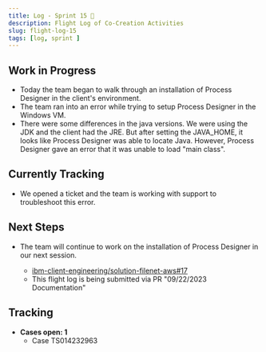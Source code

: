 ```yaml
---
title: Log - Sprint 15 🛫
description: Flight Log of Co-Creation Activities
slug: flight-log-15
tags: [log, sprint ]
---
```


## Work in Progress
- Today the team began to walk through an installation of Process Designer in the client's environment.
- The team ran into an error while trying to setup Process Designer in the Windows VM.
- There were some differences in the java versions. We were using the JDK and the client had the JRE. But after setting the JAVA_HOME, it looks like Process Designer was able to locate Java. However, Process Designer gave an error that it was unable to load "main class". 
## Currently Tracking
- We opened a ticket and the team is working with support to troubleshoot this error.
## Next Steps
- The team will continue to work on the installation of Process Designer in our next session.
  
    - [ibm-client-engineering/solution-filenet-aws#17](https://zenhub.ibm.com/workspaces/st5-action-information-center-64343620d0cfd0000f03a114/issues/ibm-client-engineering/solution-filenet-aws/17)
    - This flight log is being submitted via PR "09/22/2023 Documentation"

## Tracking
- **Cases open: 1**
  - Case TS014232963